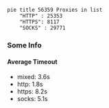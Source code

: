 
```mermaid
pie title 56359 Proxies in list
    "HTTP" : 25353
    "HTTPS": 8117
    "SOCKS" : 29771
```

### Some Info
#### Average Timeout

- mixed: 3.6s
- http: 1.8s
- https: 8.2s
- socks: 5.1s